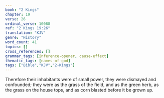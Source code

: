 ```yaml
---
book: "2 Kings"
chapter: 19
verse: 26
ordinal_verse: 10088
ref: "2 Kings 19:26"
translation: "KJV"
genre: "History"
word_count: 41
topics: []
cross_references: []
grammar_tags: [inference-opener, cause-effect]
thematic_tags: [names-of-god]
tags: ["Bible","KJV","2-Kings"]
---
```

Therefore their inhabitants were of small power, they were dismayed and confounded; they were as the grass of the field, and as the green herb, as the grass on the house tops, and as corn blasted before it be grown up.
